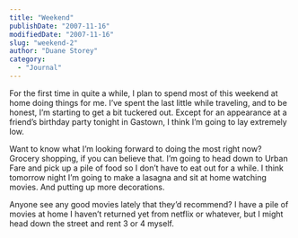 ```yaml
---
title: "Weekend"
publishDate: "2007-11-16"
modifiedDate: "2007-11-16"
slug: "weekend-2"
author: "Duane Storey"
category:
  - "Journal"
---
```


For the first time in quite a while, I plan to spend most of this weekend at home doing things for me. I’ve spent the last little while traveling, and to be honest, I’m starting to get a bit tuckered out. Except for an appearance at a friend’s birthday party tonight in Gastown, I think I’m going to lay extremely low.

Want to know what I’m looking forward to doing the most right now? Grocery shopping, if you can believe that. I’m going to head down to Urban Fare and pick up a pile of food so I don’t have to eat out for a while. I think tomorrow night I’m going to make a lasagna and sit at home watching movies. And putting up more decorations.

Anyone see any good movies lately that they’d recommend? I have a pile of movies at home I haven’t returned yet from netflix or whatever, but I might head down the street and rent 3 or 4 myself.